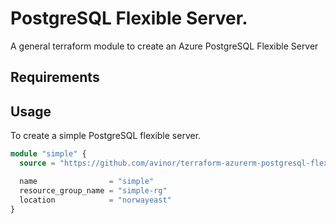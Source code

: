 # PostgreSQL Flexible Server.

A general terraform module to create an Azure PostgreSQL Flexible Server

## Requirements

## Usage

To create a simple PostgreSQL flexible server.

```terraform
module "simple" {
  source = "https://github.com/avinor/terraform-azurerm-postgresql-flexible"

  name                = "simple"
  resource_group_name = "simple-rg"
  location            = "norwayeast"
}
```
